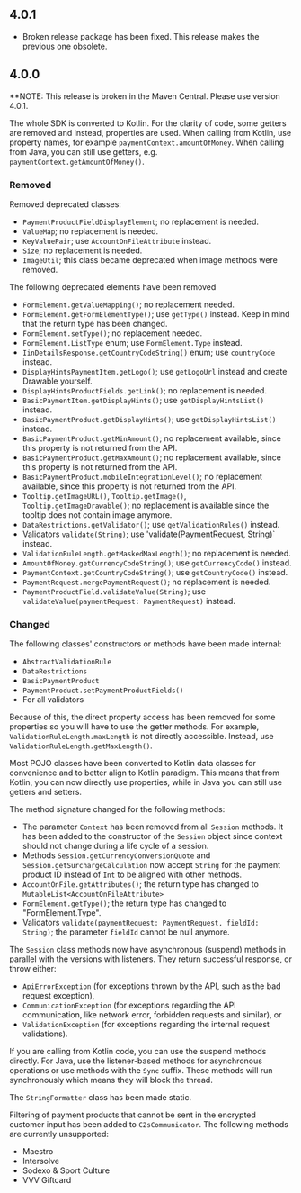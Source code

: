 ## 4.0.1

* Broken release package has been fixed. This release makes the previous one obsolete.

## 4.0.0

**NOTE: This release is broken in the Maven Central. Please use version 4.0.1.

The whole SDK is converted to Kotlin. For the clarity of code, some getters are removed and
instead, properties are used.
When calling from Kotlin, use property names, for example `paymentContext.amountOfMoney`.
When calling from Java, you can still use getters, e.g. `paymentContext.getAmountOfMoney()`.

### Removed

Removed deprecated classes:

* `PaymentProductFieldDisplayElement`; no replacement is needed.
* `ValueMap`; no replacement is needed.
* `KeyValuePair`; use `AccountOnFileAttribute` instead.
* `Size`; no replacement is needed.
* `ImageUtil`; this class became deprecated when image methods were removed.

The following deprecated elements have been removed

* `FormElement.getValueMapping()`; no replacement needed.
* `FormElement.getFormElementType()`; use `getType()` instead. Keep in mind that the return
  type has been changed.
* `FormElement.setType()`; no replacement needed.
* `FormElement.ListType` enum; use `FormElement.Type` instead.
* `IinDetailsResponse.getCountryCodeString()` enum; use `countryCode` instead.
* `DisplayHintsPaymentItem.getLogo()`; use `getLogoUrl` instead and create Drawable yourself.
* `DisplayHintsProductFields.getLink()`; no replacement is needed.
* `BasicPaymentItem.getDisplayHints()`; use `getDisplayHintsList()` instead.
* `BasicPaymentProduct.getDisplayHints()`; use `getDisplayHintsList()` instead.
* `BasicPaymentProduct.getMinAmount()`; no replacement available, since this property is not
  returned from the API.
* `BasicPaymentProduct.getMaxAmount()`; no replacement available, since this property is not
  returned from the API.
* `BasicPaymentProduct.mobileIntegrationLevel()`; no replacement available, since this property
  is not returned from the API.
* `Tooltip.getImageURL()`, `Tooltip.getImage()`, `Tooltip.getImageDrawable()`; no replacement is
  available since the tooltip does not contain image anymore.
* `DataRestrictions.getValidator()`; use `getValidationRules()` instead.
* Validators `validate(String)`; use 'validate(PaymentRequest, String)` instead.
* `ValidationRuleLength.getMaskedMaxLength()`; no replacement is needed.
* `AmountOfMoney.getCurrencyCodeString()`; use `getCurrencyCode()` instead.
* `PaymentContext.getCountryCodeString()`; use `getCountryCode()` instead.
* `PaymentRequest.mergePaymentRequest()`; no replacement is needed.
* `PaymentProductField.validateValue(String)`; use `validateValue(paymentRequest: PaymentRequest)`
  instead.

### Changed

The following classes' constructors or methods have been made internal:

* `AbstractValidationRule`
* `DataRestrictions`
* `BasicPaymentProduct`
* `PaymentProduct.setPaymentProductFields()`
* For all validators

Because of this, the direct property access has been removed for some properties so you will have to use the getter
methods. For example, `ValidationRuleLength.maxLength` is not directly accessible. Instead, use
`ValidationRuleLength.getMaxLength()`.

Most POJO classes have been converted to Kotlin data classes for convenience and to better align
to Kotlin paradigm. This means that from Kotlin, you can now directly use properties, while in Java
you can still use getters and setters.

The method signature changed for the following methods:

* The parameter `Context` has been removed from all `Session` methods. It has been added to the constructor of
  the `Session` object since context should not change during a life cycle of a session.
* Methods `Session.getCurrencyConversionQuote` and `Session.getSurchargeCalculation` now accept `String` for the
  payment product ID instead of `Int` to be aligned with other methods.
* `AccountOnFile.getAttributes()`; the return type has changed to `MutableList<AccountOnFileAttribute>`
* `FormElement.getType()`; the return type has changed to "FormElement.Type".
* Validators `validate(paymentRequest: PaymentRequest, fieldId: String)`; the parameter `fieldId` cannot
  be null anymore.

The `Session` class methods now have asynchronous (suspend) methods in parallel with the versions with
listeners. They return successful response, or throw either:

* `ApiErrorException` (for exceptions thrown by the API, such as the bad request exception),
* `CommunicationException` (for exceptions regarding the API communication, like network error,
  forbidden requests and similar), or
* `ValidationException` (for exceptions regarding the internal request validations).

If you are calling from Kotlin code, you can use the suspend methods directly. For Java, use the
listener-based methods for asynchronous operations or use methods with the `Sync` suffix. These methods
will run synchronously which means they will block the thread.

The `StringFormatter` class has been made static.

Filtering of payment products that cannot be sent in the encrypted customer input has been added to
`C2sCommunicator`. The following methods are currently unsupported:

* Maestro
* Intersolve
* Sodexo & Sport Culture
* VVV Giftcard
